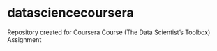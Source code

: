 # datasciencecoursera
Repository created for Coursera Course (The Data Scientist’s Toolbox) Assignment  
